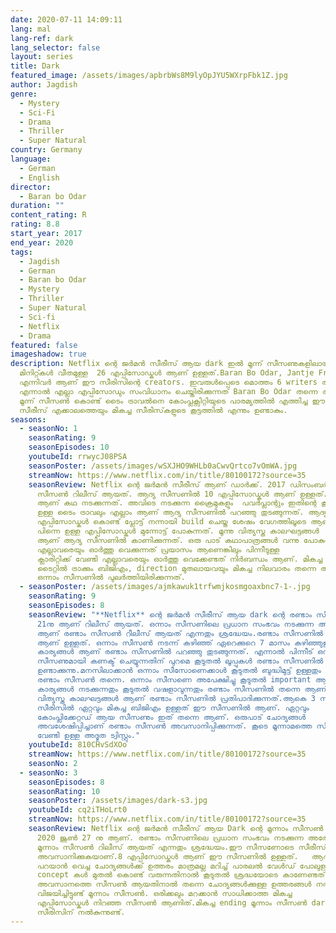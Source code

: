 ```yaml
---
date: 2020-07-11 14:09:11
lang: mal
lang-ref: dark
lang_selector: false
layout: series
title: Dark
featured_image: /assets/images/apbrbWs8M9lyOpJYU5WXrpFbk1Z.jpg
author: Jagdish
genre:
  - Mystery
  - Sci-Fi
  - Drama
  - Thriller
  - Super Natural
country: Germany
language:
  - German
  - English
director:
  - Baran bo Odar
duration: ""
content_rating: R
rating: 8.8
start_year: 2017
end_year: 2020
tags:
  - Jagdish
  - German
  - Baran bo Odar
  - Mystery
  - Thriller
  - Super Natural
  - Sci-fi
  - Netflix
  - Drama
featured: false
imageshadow: true
description: Netflix ന്റെ ജർമൻ സീരീസ് ആയ dark ഇൽ മൂന്ന് സീസണുകളിലായി 45-60
  മിനിറ്റ്കൾ വീതമുള്ള  26 എപ്പിസോഡ്കൾ ആണ് ഉള്ളത്.Baran Bo Odar, Jantje Friese
  എന്നിവർ ആണ് ഈ സീരിസിന്റെ creators. ഇവരുൾപ്പെടെ മൊത്തം 6 writers ആണ് ഉള്ളത്.
  എന്നാൽ എല്ലാ എപ്പിസോഡും സംവിധാനം ചെയ്തിരിക്കുന്നത് Baran Bo Odar തന്നെ ആണ്.
  മൂന്ന് സീസൺ കൊണ്ട് ടൈം ട്രാവൽനെ കോംപ്ലക്സിറ്റിയുടെ പാരമ്യത്തിൽ എത്തിച്ച ഈ
  സീരീസ് എക്കാലത്തെയും മികച്ച സീരിസ്‌കളുടെ കൂട്ടത്തിൽ എന്നും ഉണ്ടാകും.
seasons:
  - seasonNo: 1
    seasonRating: 9
    seasonEpisodes: 10
    youtubeId: rrwycJ08PSA
    seasonPoster: /assets/images/wSXJHO9WHLb0aCwvQrtco7vOmWA.jpg
    streamNow: https://www.netflix.com/in/title/80100172?source=35
    seasonReview: Netflix ന്റെ ജർമൻ സീരീസ് ആണ് ഡാർക്ക്‌. 2017 ഡിസംബർ 1 നു ആണ് ആദ്യ
      സീസൺ റിലീസ് ആയത്. ആദ്യ സീസണിൽ 10 എപ്പിസോഡ്കൾ ആണ് ഉള്ളത്. Winden എന്ന ടൗണിൽ
      ആണ് കഥ നടക്കുന്നത്. അവിടെ നടക്കുന്ന ക്രൈമുകളും  പവർപ്ലാന്റും ഇതിന്റെ കൂടെ
      ഉള്ള ടൈം ട്രാവലും എല്ലാം ആണ് ആദ്യ സീസണിൽ പറഞ്ഞു തുടങ്ങുന്നത്. ആദ്യ 3-4
      എപ്പിസോഡ്കൾ കൊണ്ട് പ്ലോട്ട് നന്നായി build ചെയ്ത ശേഷം വേഗത്തിലൂടെ ആണ്
      പിന്നെ ഉള്ള എപ്പിസോഡ്കൾ മുന്നോട്ട് പോകുന്നത്. മൂന്നു വിത്യസ്ത കാലഘട്ടങ്ങൾ
      ആണ് ആദ്യ സീസണിൽ കാണിക്കുന്നത്. ഒരു പാട് കഥാപാത്രങ്ങൾ വന്നു പോകുന്നതിനാൽ
      എല്ലാവരെയും ഓർത്തു വെക്കുന്നത് പ്രയാസം ആണെങ്കിലും പിന്നീടുള്ള
      ക്ലാരിറ്റിക്ക് വേണ്ടി എല്ലാവരെയും ഓർത്തു വെക്കേണ്ടത് നിർബന്ധം ആണ്. മികച്ച
      ടൈറ്റിൽ ട്രാക്കും ബിജിഎം, direction മുതലായവയും മികച്ച നിലവാരം തന്നെ ആണ്
      ഒന്നാം സീസണിൽ പുലർത്തിയിരിക്കുന്നത്.
  - seasonPoster: /assets/images/ajmkawuk1trfwmjkosmgoaxbnc7-1-.jpg
    seasonRating: 9
    seasonEpisodes: 8
    seasonReview: "**Netflix** ന്റെ ജർമൻ സീരീസ് ആയ dark ന്റെ രണ്ടാം സീസൺ 2019 ജൂൺ
      21നു ആണ് റിലീസ് ആയത്. ഒന്നാം സീസണിലെ പ്രധാന സംഭവം നടക്കുന്ന അതേ തീയതിയിൽ
      ആണ് രണ്ടാം സീസൺ റീലീസ് ആയത് എന്നതും ശ്രദ്ധേയം.രണ്ടാം സീസണിൽ 8 എപ്പിസോഡ്കൾ
      ആണ് ഉള്ളത്. ഒന്നാം സീസൺ നടന്ന് കഴിഞ്ഞ് ഏറെക്കുറെ 7 മാസം കഴിഞ്ഞുള്ള
      കാര്യങ്ങൾ ആണ് രണ്ടാം സീസണിൽ പറഞ്ഞു തുടങ്ങുന്നത്. എന്നാൽ പിന്നീട് ഒന്നാം
      സീസണുമായി കണക്ട് ചെയ്യുന്നതിന് പുറമെ കൂടുതൽ ലൂപ്പുകൾ രണ്ടാം സീസണിൽ
      ഉണ്ടാക്കുന്നു.മനസിലാക്കാൻ ഒന്നാം സീസോണെക്കാൾ കൂടുതൽ ബുദ്ധിമുട്ട് ഉള്ളതും
      രണ്ടാം സീസൺ തന്നെ. ഒന്നാം സീസണെ അപേക്ഷിച്ചു കൂടുതൽ important ആയിട്ടുള്ള
      കാര്യങ്ങൾ നടക്കുന്നതും കൂടുതൽ വഷളാവുന്നതും രണ്ടാം സീസണിൽ തന്നെ ആണ്. 5
      വിത്യസ്ത കാലഘട്ടങ്ങൾ ആണ് രണ്ടാം സീസണിൽ പ്രതിപാദിക്കുന്നത്.ആകെ 3 സീസണുള്ള
      സീരിസിൽ ഏറ്റവും മികച്ച ബിജിഎം ഉള്ളത് ഈ സീസണിൽ ആണ്. ഏറ്റവും
      കോംപ്ലിക്കേറ്റഡ് ആയ സീസണും ഇത് തന്നെ ആണ്. ഒരുപാട് ചോദ്യങ്ങൾ
      അവശേഷിപ്പിച്ചാണ് രണ്ടാം സീസൺ അവസാനിപ്പിക്കുന്നത്. കൂടെ മൂന്നാമത്തെ സീസണ്
      വേണ്ടി ഉള്ള അദ്ഭുത ട്വിസ്റ്റും."
    youtubeId: 810CHvSdXOo
    streamNow: https://www.netflix.com/in/title/80100172?source=35
    seasonNo: 2
  - seasonNo: 3
    seasonEpisodes: 8
    seasonRating: 10
    seasonPoster: /assets/images/dark-s3.jpg
    youtubeId: cq2iTHoLrt0
    streamNow: https://www.netflix.com/in/title/80100172?source=35
    seasonReview: Netflix ന്റെ ജർമൻ സീരീസ് ആയ Dark ന്റെ മൂന്നാം സീസൺ റിലീസ് ആയത്
      2020 ജൂൺ 27 നു ആണ്. രണ്ടാം സീസണിലെ പ്രധാന സംഭവം നടക്കുന്ന അതേ തീയതിയിൽ ആണ്
      മൂന്നാം സീസൺ റിലീസ് ആയത് എന്നതും ശ്രദ്ധേയം.ഈ സീസണോടെ സീരീസ്
      അവസാനിക്കുകയാണ്.8 എപ്പിസോഡ്കൾ ആണ് ഈ സീസണിൽ ഉള്ളത്.   ആദ്യ രണ്ട് സീസണുകളിൽ
      പറയാൻ വെച്ച ചോദ്യങ്ങൾക്ക് ഉത്തരം മാത്രമല്ല മറിച്ച് പാരലൽ വേൾഡ് പോലുള്ള
      concept കൾ മുതൽ കൊണ്ട് വരുന്നതിനാൽ കൂടുതൽ ശ്രദ്ധയോടെ കാണേണ്ടത് അനിവാര്യം.
      അവസാനത്തെ സീസൺ ആയതിനാൽ തന്നെ ചോദ്യങ്ങൾക്കുള്ള ഉത്തരങ്ങൾ നൽകുന്നതിൽ
      വിജയിച്ചിട്ടുണ്ട് മൂന്നാം സീസൺ. ഒരിക്കലും മറക്കാൻ സാധിക്കാത്ത മികച്ച
      എപ്പിസോഡ്കൾ നിറഞ്ഞ സീസൺ ആണിത്.മികച്ച ending മൂന്നാം സീസൺ dark എന്ന
      സീരിസിന് നൽകുന്നുണ്ട്.
---
```

